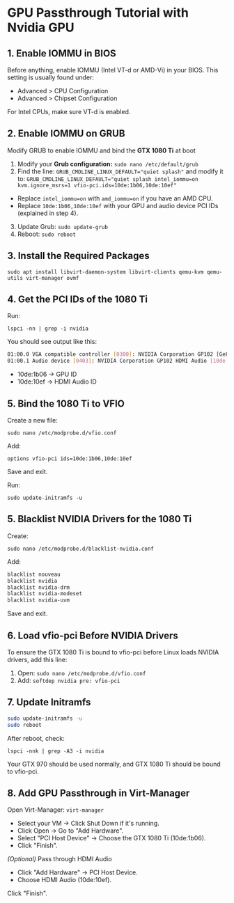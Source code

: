# GPU Passthrough Tutorial with Nvidia GPU

## 1. Enable IOMMU in BIOS

Before anything, enable IOMMU (Intel VT-d or AMD-Vi) in your BIOS. This setting is usually found under:

- Advanced > CPU Configuration
- Advanced > Chipset Configuration

For Intel CPUs, make sure VT-d is enabled.

## 2. Enable IOMMU on GRUB

Modify GRUB to enable IOMMU and bind the **GTX 1080 Ti** at boot

1. Modify your **Grub configuration:**
`sudo nano /etc/default/grub`
2. Find the line:
`GRUB_CMDLINE_LINUX_DEFAULT="quiet splash"`
and modify it to:
`GRUB_CMDLINE_LINUX_DEFAULT="quiet splash intel_iommu=on kvm.ignore_msrs=1 vfio-pci.ids=10de:1b06,10de:10ef"`

- Replace `intel_iommu=on` with `amd_iommu=on` if you have an AMD CPU.
- Replace `10de:1b06,10de:10ef` with your GPU and audio device PCI IDs (explained in step 4).

3. Update Grub:
`sudo update-grub`
4. Reboot:
`sudo reboot`

## 3. Install the Required Packages

`sudo apt install libvirt-daemon-system libvirt-clients qemu-kvm qemu-utils virt-manager ovmf`

## 4. Get the PCI IDs of the 1080 Ti

Run:

`lspci -nn | grep -i nvidia`

You should see output like this:

```bash
01:00.0 VGA compatible controller [0300]: NVIDIA Corporation GP102 [GeForce GTX 1080 Ti] [10de:1b06] (rev a1)
01:00.1 Audio device [0403]: NVIDIA Corporation GP102 HDMI Audio [10de:10ef] (rev a1)
```

- 10de:1b06 → GPU ID
- 10de:10ef → HDMI Audio ID

## 5. Bind the 1080 Ti to VFIO

Create a new file:

`sudo nano /etc/modprobe.d/vfio.conf`

Add:

`options vfio-pci ids=10de:1b06,10de:10ef`

Save and exit.

Run:

`sudo update-initramfs -u`

## 5. Blacklist NVIDIA Drivers for the 1080 Ti

Create:

`sudo nano /etc/modprobe.d/blacklist-nvidia.conf`

Add:

```bash
blacklist nouveau
blacklist nvidia
blacklist nvidia-drm
blacklist nvidia-modeset
blacklist nvidia-uvm
```

Save and exit.

## 6. Load vfio-pci Before NVIDIA Drivers

To ensure the GTX 1080 Ti is bound to vfio-pci before Linux loads NVIDIA drivers, add this line:

1. Open:
`sudo nano /etc/modprobe.d/vfio.conf`
2. Add:
`softdep nvidia pre: vfio-pci`

## 7. Update Initramfs

```bash
sudo update-initramfs -u
sudo reboot
```

After reboot, check:

`lspci -nnk | grep -A3 -i nvidia`

Your GTX 970 should be used normally, and GTX 1080 Ti should be bound to vfio-pci.

## 8. Add GPU Passthrough in Virt-Manager
Open Virt-Manager:
`virt-manager`

- Select your VM → Click Shut Down if it's running.
- Click Open → Go to "Add Hardware".
- Select "PCI Host Device" → Choose the GTX 1080 Ti (10de:1b06).
- Click "Finish".

*(Optional)* Pass through HDMI Audio

- Click "Add Hardware" → PCI Host Device.
- Choose HDMI Audio (10de:10ef).

Click "Finish".
